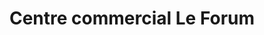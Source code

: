 ---
title: "Centre commercial Le Forum"
url: /le-cendre/centre-commercial-le-forum/
shop: centre commercial
---